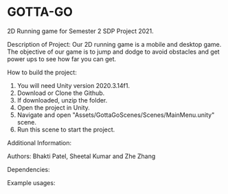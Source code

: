# GOTTA-GO
2D Running game for Semester 2 SDP Project 2021.

Description of Project:
Our 2D running game is a mobile and desktop game. The objective of our game is to jump and dodge to avoid obstacles and get power ups to see how far you can get.

How to build the project:
1. You will need Unity version 2020.3.14f1.
2. Download or Clone the Github.
3. If downloaded, unzip the folder.
4. Open the project in Unity.
5. Navigate and open "Assets/GottaGoScenes/Scenes/MainMenu.unity" scene.
6. Run this scene to start the project.

Additional Information:

Authors: 
Bhakti Patel, Sheetal Kumar and Zhe Zhang

Dependencies: 

Example usages:
